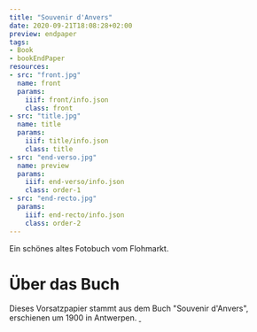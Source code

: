 ```yaml
---
title: "Souvenir d'Anvers"
date: 2020-09-21T18:08:28+02:00
preview: endpaper
tags:
- Book
- bookEndPaper
resources:
- src: "front.jpg"
  name: front
  params:
    iiif: front/info.json
    class: front
- src: "title.jpg"
  name: title
  params:
    iiif: title/info.json
    class: title
- src: "end-verso.jpg"
  name: preview
  params:
    iiif: end-verso/info.json
    class: order-1
- src: "end-recto.jpg"
  params:
    iiif: end-recto/info.json
    class: order-2
---
```


Ein schönes altes Fotobuch vom Flohmarkt.

<!--more-->
# Über das Buch

Dieses Vorsatzpapier stammt aus dem Buch "Souvenir d'Anvers", erschienen um 1900 in Antwerpen. <a class="worldcat" href="http://www.worldcat.org/oclc/647827191">&nbsp;</a>
